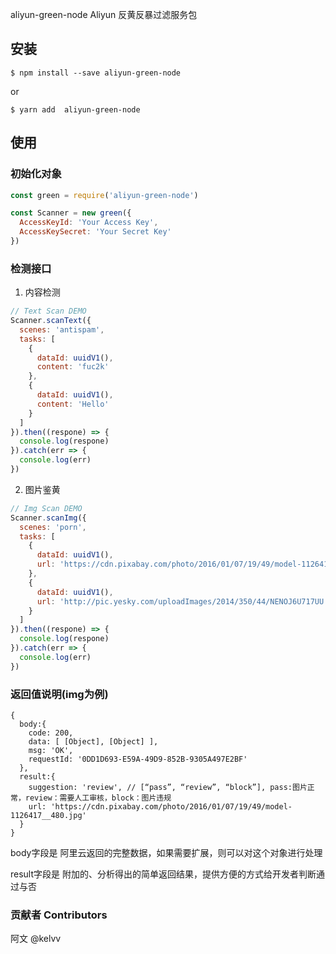 aliyun-green-node
Aliyun 反黄反暴过滤服务包

## 安装

```console
$ npm install --save aliyun-green-node
```
or
```console
$ yarn add  aliyun-green-node
```

## 使用

### 初始化对象

```javascript
const green = require('aliyun-green-node')

const Scanner = new green({
  AccessKeyId: 'Your Access Key',
  AccessKeySecret: 'Your Secret Key'
})
```

### 检测接口
1. 内容检测

```javascript
// Text Scan DEMO
Scanner.scanText({
  scenes: 'antispam',
  tasks: [
    {
      dataId: uuidV1(),
      content: 'fuc2k'
    },
    {
      dataId: uuidV1(),
      content: 'Hello'
    }
  ]
}).then((respone) => {
  console.log(respone)
}).catch(err => {
  console.log(err)
})
```

2. 图片鉴黄

```javascript
// Img Scan DEMO
Scanner.scanImg({
  scenes: 'porn',
  tasks: [
    {
      dataId: uuidV1(),
      url: 'https://cdn.pixabay.com/photo/2016/01/07/19/49/model-1126417__480.jpg'
    },
    {
      dataId: uuidV1(),
      url: 'http://pic.yesky.com/uploadImages/2014/350/44/NENOJ6U717UU.png'
    }
  ]
}).then((respone) => {
  console.log(respone)
}).catch(err => {
  console.log(err)
})
```

### 返回值说明(img为例)

```
{ 
  body:{ 
    code: 200,
    data: [ [Object], [Object] ],
    msg: 'OK',
    requestId: '0DD1D693-E59A-49D9-852B-9305A497E2BF' 
  },
  result:{
    suggestion: 'review', // [“pass”, “review”, “block”], pass:图片正常，review：需要人工审核，block：图片违规
    url: 'https://cdn.pixabay.com/photo/2016/01/07/19/49/model-1126417__480.jpg'
  } 
}
```

body字段是   阿里云返回的完整数据，如果需要扩展，则可以对这个对象进行处理

result字段是 附加的、分析得出的简单返回结果，提供方便的方式给开发者判断通过与否 


### 贡献者 Contributors
阿文 @kelvv